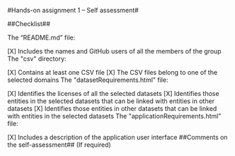 #Hands-on assignment 1 – Self assessment#

##Checklist##

The “README.md” file:

 [X] Includes the names and GitHub users of all the members of the group
The "csv" directory: 

 [X] Contains at least one CSV file 
 [X] The CSV files belong to one of the selected domains
The "datasetRequirements.html" file:

 [X] Identifies the licenses of all the selected datasets
 [X] Identifies those entities in the selected datasets that can be linked with entities in other datasets
 [X] Identifies those entities in other datasets that can be linked with entities in the selected datasets
The "applicationRequirements.html” file:

 [X] Includes a description of the application user interface
##Comments on the self-assessment## (If required)